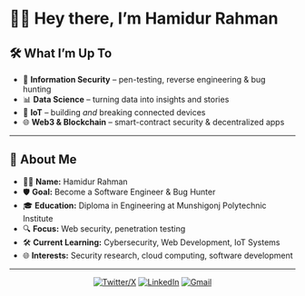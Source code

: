# 🙋‍♂️ Hey there, I’m **Hamidur Rahman**

## 🛠️ What I’m Up To

* 🔐 **Information Security** – pen-testing, reverse engineering & bug hunting
* 📊 **Data Science** – turning data into insights and stories
* 🔌 **IoT** – building *and* breaking connected devices
* 🌐 **Web3 & Blockchain** – smart-contract security & decentralized apps

---

## 📇 About Me

* 👨‍💻 **Name:** Hamidur Rahman
* 🛡️ **Goal:** Become a Software Engineer & Bug Hunter
* 🎓 **Education:** Diploma in Engineering at Munshigonj Polytechnic Institute
* 🔍 **Focus:** Web security, penetration testing
* 🛠️ **Current Learning:** Cybersecurity, Web Development, IoT Systems
* 🌐 **Interests:** Security research, cloud computing, software development

---
<div align="center">

[![Twitter/X](https://skillicons.dev/icons?i=twitter)](https://twitter.com/hamidur0x)
[![LinkedIn](https://skillicons.dev/icons?i=linkedin)](https://www.linkedin.com/in/hamidur0x/)
[![Gmail](https://skillicons.dev/icons?i=gmail)](https://mail.google.com/mail/u/0/#inbox?compose=GTvVlcSDZqbVGNgMvqmsWsJFrKkSWzJFsxTSnFMDHrWVrcqghtHTFHcBCqfdKsPRmKsngzsqpCPsx)

</div>
